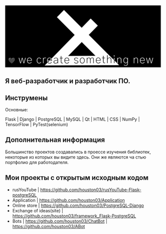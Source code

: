 ![Header](https://github.com/houston03/houston03/blob/main/assets/fir.jpg)

## Я веб-разработчик и разработчик ПО.

## Инструмены 
Основные:

Flask | Django | PostgreSQL | MySQL | Qt | HTML | CSS | NumPy | TensorFlow | PyTest(selenium)

## Дополнительная информация

Большинство проектов создавались 
в проессе изучения библиотек, некоторые из 
которых вы видите здесь. Они же являются ча
стью портфолио для работодателя.

## Мои проекты с открытым исходным кодом

- rusYouTube | https://github.com/houston03/rusYouTube-Flask-postgreSQL
- Application | https://github.com/houston03/Application
- Online store | https://github.com/houston03/PostgreSQL-Django
- Exchange of ideas(site) | https://github.com/houston03/framework_Flask-PostgreSQL
- Bots | https://github.com/houston03/ChatBot | https://github.com/houston03/ABot



